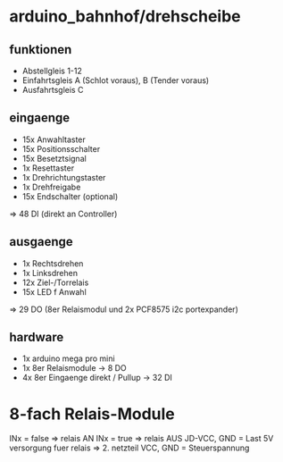 # arduino_bahnhof/drehscheibe

## funktionen
- Abstellgleis 1-12
- Einfahrtsgleis A (Schlot voraus), B (Tender voraus)
- Ausfahrtsgleis C

## eingaenge
- 15x Anwahltaster
- 15x Positionsschalter
- 15x Besetztsignal
- 1x Resettaster
- 1x Drehrichtungstaster
- 1x Drehfreigabe
- 15x Endschalter (optional)

=> 48 DI (direkt an Controller)

## ausgaenge
- 1x Rechtsdrehen
- 1x Linksdrehen
- 12x Ziel-/Torrelais
- 15x LED f Anwahl

=> 29 DO (8er Relaismodul und 2x PCF8575 i2c portexpander)

## hardware
- 1x arduino mega pro mini
- 1x 8er Relaismodule -> 8 DO
- 4x 8er Eingaenge direkt / Pullup -> 32 DI

8-fach Relais-Module
====================
INx = false => relais AN
INx = true  => relais AUS
JD-VCC, GND = Last 5V versorgung fuer relais => 2. netzteil
VCC, GND = Steuerspannung